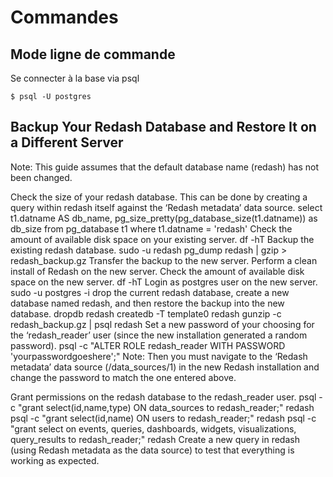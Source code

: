 # Commandes
## Mode ligne de commande
Se connecter à la base via psql

`$ psql -U postgres`

## Backup Your Redash Database and Restore It on a Different Server

Note: This guide assumes that the default database name (redash) has not been changed.

Check the size of your redash database. This can be done by creating a query within redash itself against the ‘Redash metadata’ data source.
select t1.datname AS db_name, pg_size_pretty(pg_database_size(t1.datname)) as db_size
from pg_database t1
where t1.datname = 'redash'
Check the amount of available disk space on your existing server.
df -hT
Backup the existing redash database.
sudo -u redash pg_dump redash | gzip > redash_backup.gz
Transfer the backup to the new server.
Perform a clean install of Redash on the new server.
Check the amount of available disk space on the new server.
df -hT
Login as postgres user on the new server.
sudo -u postgres -i
drop the current redash database, create a new database named redash, and then restore the backup into the new database.
dropdb redash
createdb -T template0 redash
gunzip -c redash_backup.gz | psql redash
Set a new password of your choosing for the ‘redash_reader’ user (since the new installation generated a random password).
psql -c "ALTER ROLE redash_reader WITH PASSWORD 'yourpasswordgoeshere';"
Note: Then you must navigate to the ‘Redash metadata’ data source (/data_sources/1) in the new Redash installation and change the password to match the one entered above.

Grant permissions on the redash database to the redash_reader user.
psql -c "grant select(id,name,type) ON data_sources to redash_reader;" redash
psql -c "grant select(id,name) ON users to redash_reader;" redash
psql -c "grant select on events, queries, dashboards, widgets, visualizations, query_results to redash_reader;" redash
Create a new query in redash (using Redash metadata as the data source) to test that everything is working as expected.
